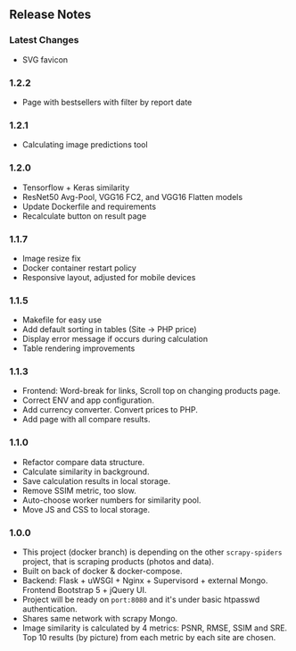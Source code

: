 ## Release Notes

### Latest Changes
* SVG favicon

### 1.2.2
* Page with bestsellers with filter by report date

### 1.2.1
* Calculating image predictions tool

### 1.2.0
* Tensorflow + Keras similarity
* ResNet50 Avg-Pool, VGG16 FC2, and VGG16 Flatten models
* Update Dockerfile and requirements
* Recalculate button on result page

### 1.1.7
* Image resize fix
* Docker container restart policy
* Responsive layout, adjusted for mobile devices

### 1.1.5
* Makefile for easy use
* Add default sorting in tables (Site -> PHP price)
* Display error message if occurs during calculation
* Table rendering improvements

### 1.1.3
* Frontend: Word-break for links, Scroll top on changing products page.
* Correct ENV and app configuration.
* Add currency converter. Convert prices to PHP.
* Add page with all compare results.

### 1.1.0
* Refactor compare data structure.
* Calculate similarity in background.
* Save calculation results in local storage.
* Remove SSIM metric, too slow.
* Auto-choose worker numbers for similarity pool.
* Move JS and CSS to local storage.

### 1.0.0
* This project (docker branch) is depending on the other `scrapy-spiders` project, that is scraping products (photos and data).
* Built on back of docker & docker-compose.
* Backend: Flask + uWSGI + Nginx + Supervisord + external Mongo. Frontend Bootstrap 5 + jQuery UI.
* Project will be ready on `port:8080` and it's under basic htpasswd authentication.
* Shares same network with scrapy Mongo.
* Image similarity is calculated by 4 metrics: PSNR, RMSE, SSIM and SRE. 
Top 10 results (by picture) from each metric by each site are chosen.